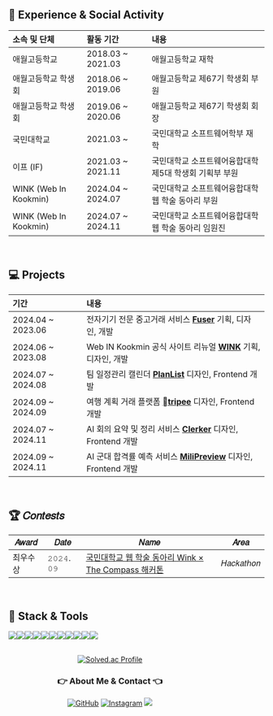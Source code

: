 ## 🏫 Experience & Social Activity

<div align='left'>

<table style="width: auto; table-layout: auto;">
  <thead>
    <tr>
      <th align="left">소속 및 단체</th>
      <th align="left">활동 기간</th>
      <th align="left">내용</th>
    </tr>
  </thead>
  <tbody>
    <tr>
      <td align="left">애월고등학교</td>
      <td align="left">2018.03 ~ 2021.03</td>
      <td align="left">애월고등학교 재학</td>
    </tr>
    <tr>
      <td align="left">애월고등학교 학생회</td>
      <td align="left">2018.06 ~ 2019.06</td>
      <td align="left">애월고등학교 제67기 학생회 부원</td>
    </tr>
    <tr>
      <td align="left">애월고등학교 학생회</td>
      <td align="left">2019.06 ~ 2020.06</td>
      <td align="left">애월고등학교 제67기 학생회 회장</td>
    </tr>
    <tr>
      <td align="left">국민대학교</td>
      <td align="left">2021.03 ~</td>
      <td align="left">국민대학교 소프트웨어학부 재학</td>
    </tr>
    <tr>
      <td align="left">이프 (IF)</td>
      <td align="left">2021.03 ~ 2021.11</td>
      <td align="left">국민대학교 소프트웨어융합대학 제5대 학생회 기획부 부원</td>
    </tr>
    <tr>
      <td align="left">WINK (Web In Kookmin)</td>
      <td align="left">2024.04 ~ 2024.07</td>
      <td align="left">국민대학교 소프트웨어융합대학 웹 학술 동아리 부원</td>
    </tr>
    <tr>
      <td align="left">WINK (Web In Kookmin)</td>
      <td align="left">2024.07 ~ 2024.11</td>
      <td align="left">국민대학교 소프트웨어융합대학 웹 학술 동아리 임원진</td>
    </tr>
  </tbody>
</table>

</div>

<br/>

## 💻 Projects

<div align='left'>

<table>
  <thead>
    <tr>
      <th align="left">기간</th>
      <th align="left">내용</th>
    </tr>
  </thead>
  <tbody>
    <tr>
      <td align="left">2024.04 ~ 2023.06</td>
      <td align="left">전자기기 전문 중고거래 서비스 <strong><a href="https://github.com/pkm021118/Fuser">Fuser</a></strong> 기획, 디자인, 개발</td>
    </tr>
    <tr>
      <td align="left">2024.06 ~ 2023.08</td>
      <td align="left">Web IN Kookmin 공식 사이트 리뉴얼 <strong><a href="https://github.com/KMU-WINK/wink-official">WINK</a></strong> 기획, 디자인, 개발</td>
    <tr>
      <td align="left">2024.07 ~ 2024.08</td>
      <td align="left">팀 일정관리 캘린더 <strong><a href="https://github.com/2024-WINK-Project-PlanList">PlanList</a></strong> 디자인, Frontend 개발</td>
    </tr>
    <tr>
      <td align="left">2024.09 ~ 2024.09</td>
      <td align="left">여행 계획 거래 플랫폼 <strong><a href="https://github.com/Winkathon-Tripee">tripee</a></strong> 디자인, Frontend 개발</td>
    </tr>
    <tr>
      <td align="left">2024.07 ~ 2024.11</td>
      <td align="left">AI 회의 요약 및 정리 서비스 <strong><a href="https://github.com/D-X-W-Clerker">Clerker</a></strong> 디자인, Frontend 개발</td>
    </tr>
    <tr>
      <td align="left">2024.09 ~ 2024.11</td>
      <td align="left">AI 군대 합격률 예측 서비스 <strong><a href="https://github.com/orgs/kmu-alphabeta">MiliPreview</a></strong> 디자인, Frontend 개발</td>
    </tr>
  </tbody>
</table>

</div>

<br/>

## 🏆 𝐶𝑜𝑛𝑡𝑒𝑠𝑡𝑠
| 𝐴𝑤𝑎𝑟𝑑 | 𝐷𝑎𝑡𝑒       | 𝑁𝑎𝑚𝑒                                            | 𝐴𝑟𝑒𝑎               |
|------------|----------------|-----------------------------------------------------|------------------------|
| 최우수상          | 𝟸𝟶𝟸𝟺. 𝟶𝟿 | [국민대학교 웹 학술 동아리 Wink × The Compass 해커톤](https://github.com/Winkathon-Tripee) | 𝐻𝑎𝑐𝑘𝑎𝑡ℎ𝑜𝑛      |

<br/>

## 🔨 Stack & Tools
<div style="display:flex; flex-direction:row;" align='center'>
    <img src="https://img.shields.io/badge/JavaScript-F7DF1E?style=for-the-badge&logo=JavaScript&logoColor=white"/>
    <img src="https://img.shields.io/badge/TypeScript-3178C6?style=for-the-badge&logo=TypeScript&logoColor=white"/>
    <img src="https://img.shields.io/badge/React-61DAFB?style=for-the-badge&logo=React&logoColor=black"/>
    <img src="https://img.shields.io/badge/HTML5-E34F26?style=for-the-badge&logo=HTML5&logoColor=white"/>
    <img src="https://img.shields.io/badge/CSS3-1572B6?style=for-the-badge&logo=CSS3&logoColor=white"/>
    <img src="https://img.shields.io/badge/Python-3776AB?style=for-the-badge&logo=Python&logoColor=white"/>
<div>
<div style="display:flex; flex-direction:row;" align='center'>
    <img src="https://img.shields.io/badge/Java-007396?style=for-the-badge&logo=Java&logoColor=white"/>
    <img src="https://img.shields.io/badge/Flutter-02569B?style=for-the-badge&logo=flutter&logoColor=white"/>
    <img src="https://img.shields.io/badge/Visual Studio Code-007ACC?style=for-the-badge&logo=Visual Studio Code&logoColor=white"/>
    <img src="https://img.shields.io/badge/Android Studio-3DDC84?style=for-the-badge&logo=Android Studio&logoColor=white"/>
    <img src="https://img.shields.io/badge/WebStorm-000000?style=for-the-badge&logo=WebStorm&logoColor=white"/>
</div>

<br/>

<div align='center'>

[![Solved.ac Profile](http://mazassumnida.wtf/api/v2/generate_badge?boj=pkm021118)](https://solved.ac/pkm021118/)

</div>

<h3 align='center'>👉 About Me & Contact 👈</h3>
<div align='center'>
  <a href="https://github.com/pkm021118"><img alt="GitHub" src ="https://img.shields.io/badge/GitHub-181717?style=flat-square&logo=GitHub&logoColor=white"/></a>
  <a href="https://www.instagram.com/p_rjsals/"><img alt="Instagram" src="https://img.shields.io/badge/Instagram-E4405F?style=flat-square&logo=Instagram&logoColor=white"/></a>
  <a href="mailto:pkm021117@gmail.com"><img src="https://img.shields.io/badge/Gmail-E34F26?style=flat-square&logo=Gmail&logoColor=white&link=mailto:heegun46900@gmail.com"/></a>
</div>

<br/><br>
